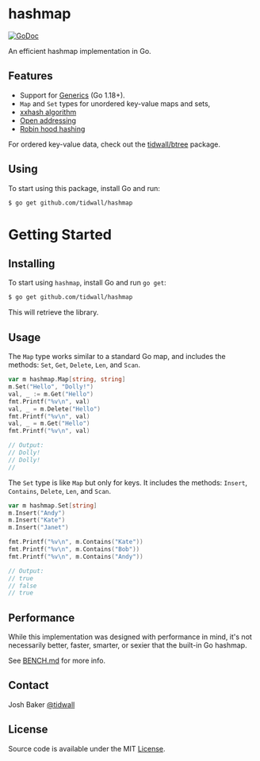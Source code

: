 # hashmap

[![GoDoc](https://img.shields.io/badge/api-reference-blue.svg?style=flat-square)](https://godoc.org/github.com/tidwall/hashmap)

An efficient hashmap implementation in Go.

## Features

- Support for [Generics](#generics) (Go 1.18+).
- `Map` and `Set` types for unordered key-value maps and sets,
- [xxhash algorithm](http://www.xxhash.com)
- [Open addressing](https://en.wikipedia.org/wiki/Hash_table#Open_addressing)
- [Robin hood hashing](https://en.wikipedia.org/wiki/Hash_table#Robin_Hood_hashing)

For ordered key-value data, check out the [tidwall/btree](https://github.com/tidwall/btree) package.

## Using

To start using this package, install Go and run:

```sh
$ go get github.com/tidwall/hashmap
```

# Getting Started

## Installing

To start using `hashmap`, install Go and run `go get`:

```sh
$ go get github.com/tidwall/hashmap
```

This will retrieve the library.

## Usage

The `Map` type works similar to a standard Go map, and includes the methods:
`Set`, `Get`, `Delete`, `Len`, and `Scan`.

```go
var m hashmap.Map[string, string]
m.Set("Hello", "Dolly!")
val, _ := m.Get("Hello")
fmt.Printf("%v\n", val)
val, _ = m.Delete("Hello")
fmt.Printf("%v\n", val)
val, _ = m.Get("Hello")
fmt.Printf("%v\n", val)

// Output:
// Dolly!
// Dolly!
//
```

The `Set` type is like `Map` but only for keys.
It includes the methods: `Insert`, `Contains`, `Delete`, `Len`, and `Scan`.

```go
var m hashmap.Set[string]
m.Insert("Andy")
m.Insert("Kate")
m.Insert("Janet")

fmt.Printf("%v\n", m.Contains("Kate"))
fmt.Printf("%v\n", m.Contains("Bob"))
fmt.Printf("%v\n", m.Contains("Andy"))

// Output:
// true
// false
// true
```

## Performance

While this implementation was designed with performance in mind, it's not 
necessarily better, faster, smarter, or sexier that the built-in Go hashmap. 

See [BENCH.md](BENCH.md) for more info.

## Contact

Josh Baker [@tidwall](http://twitter.com/tidwall)

## License

Source code is available under the MIT [License](/LICENSE).
